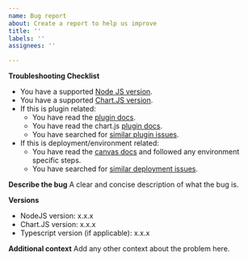 ```yaml
---
name: Bug report
about: Create a report to help us improve
title: ''
labels: ''
assignees: ''

---
```


**Troubleshooting Checklist**
* You have a supported [Node JS version](https://github.com/SeanSobey/ChartjsNodeCanvas#node-js-version).
* You have a supported [Chart.JS version](https://github.com/SeanSobey/ChartjsNodeCanvas#chartsjs-version).
* If this is plugin related:
   - You have read the [plugin docs](https://github.com/SeanSobey/ChartjsNodeCanvas#loading-plugins).
   - You have read the chart.js [plugin docs](https://www.chartjs.org/docs/latest/developers/plugins.html).
   - You have searched for [similar plugin issues](https://github.com/SeanSobey/ChartjsNodeCanvas/issues?q=is%3Aissue+label%3Aplugin).
* If this is deployment/environment related:
   - You have read the [canvas docs](https://github.com/Automattic/node-canvas) and followed any environment specific steps.
   - You have searched for [similar deployment issues](https://github.com/SeanSobey/ChartjsNodeCanvas/issues?q=is%3Aissue+label%3Adeployment).


**Describe the bug**
A clear and concise description of what the bug is.

**Versions**
* NodeJS version: x.x.x
* Chart.JS version: x.x.x
* Typescript version (if applicable): x.x.x

**Additional context**
Add any other context about the problem here.
